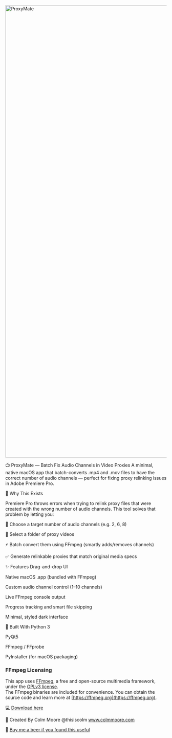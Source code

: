 <img width="1407" alt="ProxyMate" src="https://github.com/user-attachments/assets/f2667043-03ac-4183-bcf5-e33f537e7078" />

📺 ProxyMate — Batch Fix Audio Channels in Video Proxies
A minimal, native macOS app that batch-converts .mp4 and .mov files to have the correct number of audio channels — perfect for fixing proxy relinking issues in Adobe Premiere Pro.

🔧 Why This Exists

Premiere Pro throws errors when trying to relink proxy files that were created with the wrong number of audio channels. This tool solves that problem by letting you:

🎯 Choose a target number of audio channels (e.g. 2, 6, 8)

📂 Select a folder of proxy videos

⚡ Batch convert them using FFmpeg (smartly adds/removes channels)

✅ Generate relinkable proxies that match original media specs

✨ Features
Drag-and-drop UI

Native macOS .app (bundled with FFmpeg)

Custom audio channel control (1–10 channels)

Live FFmpeg console output

Progress tracking and smart file skipping

Minimal, styled dark interface

🚀 Built With
Python 3

PyQt5

FFmpeg / FFprobe

PyInstaller (for macOS packaging)

### FFmpeg Licensing

This app uses [FFmpeg](https://ffmpeg.org), a free and open-source multimedia framework, under the [GPLv3 license](https://www.gnu.org/licenses/gpl-3.0.html).  
The FFmpeg binaries are included for convenience. You can obtain the source code and learn more at [https://ffmpeg.org](https://ffmpeg.org).

💻 [Download here](https://mega.nz/folder/XUYWEDwT#7CA1Md-IBPuqah05PJ0Kiw)

🧠 Created By
Colm Moore @thisiscolm www.colmmoore.com

🍺 [Buy me a beer if you found this useful](https://buymeacoffee.com/thisiscolm)

